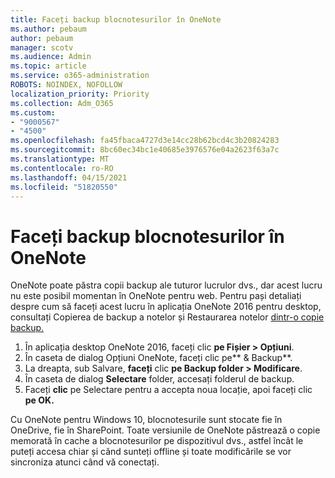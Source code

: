 ```yaml
---
title: Faceți backup blocnotesurilor în OneNote
ms.author: pebaum
author: pebaum
manager: scotv
ms.audience: Admin
ms.topic: article
ms.service: o365-administration
ROBOTS: NOINDEX, NOFOLLOW
localization_priority: Priority
ms.collection: Adm_O365
ms.custom:
- "9000567"
- "4500"
ms.openlocfilehash: fa45fbaca4727d3e14cc28b62bcd4c3b20824283
ms.sourcegitcommit: 8bc60ec34bc1e40685e3976576e04a2623f63a7c
ms.translationtype: MT
ms.contentlocale: ro-RO
ms.lasthandoff: 04/15/2021
ms.locfileid: "51820550"
---
```

# <a name="backup-notebooks-in-onenote"></a>Faceți backup blocnotesurilor în OneNote

OneNote poate păstra copii backup ale tuturor lucrulor dvs., dar acest lucru nu este posibil momentan în OneNote pentru web. Pentru pași detaliați despre cum să faceți acest [](https://support.office.com/article/back-up-notes-f58b34b0-611d-435e-87fa-7942a1767af4#id0eaabaaa=2016,_2013,_2010) lucru în aplicația OneNote 2016 pentru desktop, consultați Copierea de backup a notelor și Restaurarea notelor [dintr-o copie backup.](https://support.microsoft.com/office/5daf9cb0-6769-4998-a5de-f044fdd0d831)

1. În aplicația desktop OneNote 2016, faceți clic **pe Fișier > Opțiuni**.
2. În caseta de dialog Opțiuni OneNote, faceți clic pe** & Backup**.
3. La dreapta, sub Salvare, **faceți** clic **pe Backup folder > Modificare**.
4. În caseta de dialog **Selectare** folder, accesați folderul de backup.
5. Faceți **clic** pe Selectare pentru a accepta noua locație, apoi faceți clic **pe OK.**

Cu OneNote pentru Windows 10, blocnotesurile sunt stocate fie în OneDrive, fie în SharePoint. Toate versiunile de OneNote păstrează o copie memorată în cache a blocnotesurilor pe dispozitivul dvs., astfel încât le puteți accesa chiar și când sunteți offline și toate modificările se vor sincroniza atunci când vă conectați.
